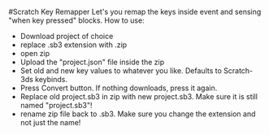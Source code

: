 #Scratch Key Remapper
Let's you remap the keys inside event and sensing "when key pressed" blocks.
How to use:
- Download project of choice
- replace .sb3 extension with .zip
- open zip
- Upload the "project.json" file inside the zip
- Set old and new key values to whatever you like. Defaults to Scratch-3ds keybinds.
- Press Convert button. If nothing downloads, press it again.
- Replace old project.sb3 in zip with new project.sb3. Make sure it is still named "project.sb3"!
- rename zip file back to .sb3. Make sure you change the extension and not just the name!